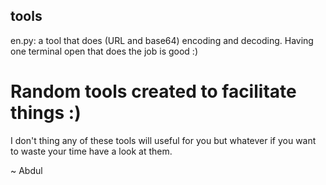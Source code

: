 ## tools
en.py:
a tool that does (URL and base64) encoding and decoding. Having one terminal open that does the job is good :)

# Random tools created to facilitate things :)

I don't thing any of these tools will useful for you but whatever if you want to waste your time have a look at them.

~ Abdul
